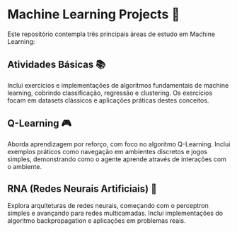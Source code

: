 # Machine Learning Projects 🤖

Este repositório contempla três principais áreas de estudo em Machine Learning:

## Atividades Básicas 📚
Inclui exercícios e implementações de algoritmos fundamentais de machine learning, cobrindo classificação, regressão e clustering. Os exercícios focam em datasets clássicos e aplicações práticas destes conceitos.

## Q-Learning 🎮
Aborda aprendizagem por reforço, com foco no algoritmo Q-Learning. Inclui exemplos práticos como navegação em ambientes discretos e jogos simples, demonstrando como o agente aprende através de interações com o ambiente.

## RNA (Redes Neurais Artificiais) 🧠
Explora arquiteturas de redes neurais, começando com o perceptron simples e avançando para redes multicamadas. Inclui implementações do algoritmo backpropagation e aplicações em problemas reais.

